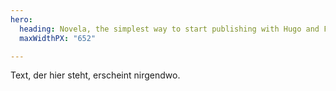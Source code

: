```yaml
---
hero:
  heading: Novela, the simplest way to start publishing with Hugo and Forestry.
  maxWidthPX: "652"

---
```

Text, der hier steht, erscheint nirgendwo.